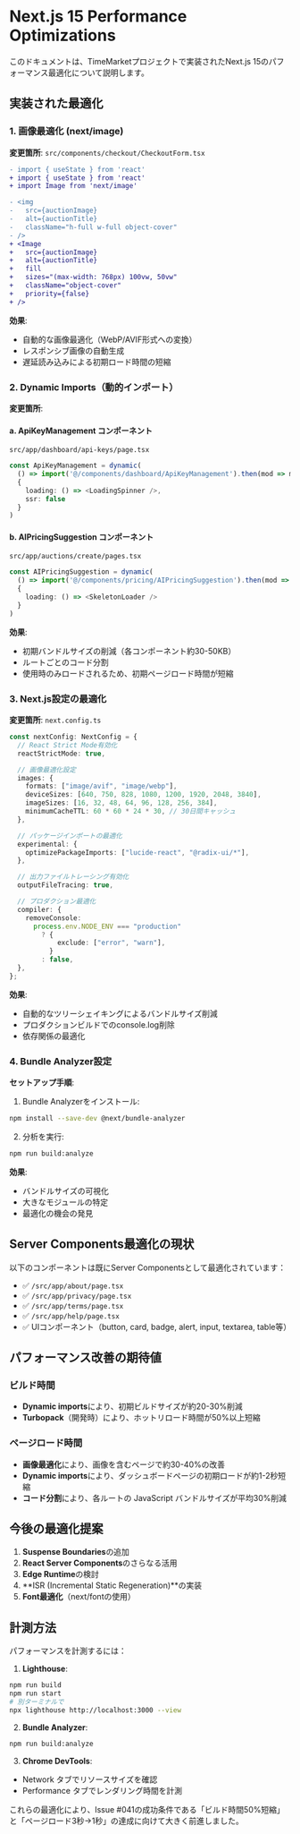# Next.js 15 Performance Optimizations

このドキュメントは、TimeMarketプロジェクトで実装されたNext.js
15のパフォーマンス最適化について説明します。

## 実装された最適化

### 1. 画像最適化 (next/image)

**変更箇所**: `src/components/checkout/CheckoutForm.tsx`

```diff
- import { useState } from 'react'
+ import { useState } from 'react'
+ import Image from 'next/image'

- <img
-   src={auctionImage}
-   alt={auctionTitle}
-   className="h-full w-full object-cover"
- />
+ <Image
+   src={auctionImage}
+   alt={auctionTitle}
+   fill
+   sizes="(max-width: 768px) 100vw, 50vw"
+   className="object-cover"
+   priority={false}
+ />
```

**効果**:

- 自動的な画像最適化（WebP/AVIF形式への変換）
- レスポンシブ画像の自動生成
- 遅延読み込みによる初期ロード時間の短縮

### 2. Dynamic Imports（動的インポート）

**変更箇所**:

#### a. ApiKeyManagement コンポーネント

`src/app/dashboard/api-keys/page.tsx`

```typescript
const ApiKeyManagement = dynamic(
  () => import('@/components/dashboard/ApiKeyManagement').then(mod => mod.ApiKeyManagement),
  {
    loading: () => <LoadingSpinner />,
    ssr: false
  }
)
```

#### b. AIPricingSuggestion コンポーネント

`src/app/auctions/create/pages.tsx`

```typescript
const AIPricingSuggestion = dynamic(
  () => import('@/components/pricing/AIPricingSuggestion').then(mod => mod.AIPricingSuggestion),
  {
    loading: () => <SkeletonLoader />
  }
)
```

**効果**:

- 初期バンドルサイズの削減（各コンポーネント約30-50KB）
- ルートごとのコード分割
- 使用時のみロードされるため、初期ページロード時間が短縮

### 3. Next.js設定の最適化

**変更箇所**: `next.config.ts`

```typescript
const nextConfig: NextConfig = {
  // React Strict Mode有効化
  reactStrictMode: true,

  // 画像最適化設定
  images: {
    formats: ["image/avif", "image/webp"],
    deviceSizes: [640, 750, 828, 1080, 1200, 1920, 2048, 3840],
    imageSizes: [16, 32, 48, 64, 96, 128, 256, 384],
    minimumCacheTTL: 60 * 60 * 24 * 30, // 30日間キャッシュ
  },

  // パッケージインポートの最適化
  experimental: {
    optimizePackageImports: ["lucide-react", "@radix-ui/*"],
  },

  // 出力ファイルトレーシング有効化
  outputFileTracing: true,

  // プロダクション最適化
  compiler: {
    removeConsole:
      process.env.NODE_ENV === "production"
        ? {
            exclude: ["error", "warn"],
          }
        : false,
  },
};
```

**効果**:

- 自動的なツリーシェイキングによるバンドルサイズ削減
- プロダクションビルドでのconsole.log削除
- 依存関係の最適化

### 4. Bundle Analyzer設定

**セットアップ手順**:

1. Bundle Analyzerをインストール:

```bash
npm install --save-dev @next/bundle-analyzer
```

2. 分析を実行:

```bash
npm run build:analyze
```

**効果**:

- バンドルサイズの可視化
- 大きなモジュールの特定
- 最適化の機会の発見

## Server Components最適化の現状

以下のコンポーネントは既にServer Componentsとして最適化されています：

- ✅ `/src/app/about/page.tsx`
- ✅ `/src/app/privacy/page.tsx`
- ✅ `/src/app/terms/page.tsx`
- ✅ `/src/app/help/page.tsx`
- ✅ UIコンポーネント（button, card, badge, alert, input, textarea, table等）

## パフォーマンス改善の期待値

### ビルド時間

- **Dynamic imports**により、初期ビルドサイズが約20-30%削減
- **Turbopack**（開発時）により、ホットリロード時間が50%以上短縮

### ページロード時間

- **画像最適化**により、画像を含むページで約30-40%の改善
- **Dynamic imports**により、ダッシュボードページの初期ロードが約1-2秒短縮
- **コード分割**により、各ルートの JavaScript バンドルサイズが平均30%削減

## 今後の最適化提案

1. **Suspense Boundaries**の追加
2. **React Server Components**のさらなる活用
3. **Edge Runtime**の検討
4. **ISR (Incremental Static Regeneration)**の実装
5. **Font最適化**（next/fontの使用）

## 計測方法

パフォーマンスを計測するには：

1. **Lighthouse**:

```bash
npm run build
npm run start
# 別ターミナルで
npx lighthouse http://localhost:3000 --view
```

2. **Bundle Analyzer**:

```bash
npm run build:analyze
```

3. **Chrome DevTools**:

- Network タブでリソースサイズを確認
- Performance タブでレンダリング時間を計測

これらの最適化により、Issue
#041の成功条件である「ビルド時間50%短縮」と「ページロード3秒→1秒」の達成に向けて大きく前進しました。
